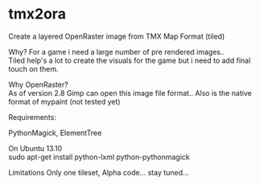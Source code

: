 tmx2ora
=======

Create a layered OpenRaster image from TMX Map Format (tiled)


Why? 
For a game i need a large number of pre rendered images..  
Tiled help's a lot to create the visuals for the game but i need to add final touch on them.  
    
Why OpenRaster?  
As of version 2.8 Gimp can open this image file format.. Also is the native format of mypaint (not tested yet)  
  
Requirements:  
 
PythonMagick, ElementTree 
 
On Ubuntu 13.10  
sudo apt-get install python-lxml python-pythonmagick 
 
Limitations 
Only one tileset, Alpha code... stay tuned... 
